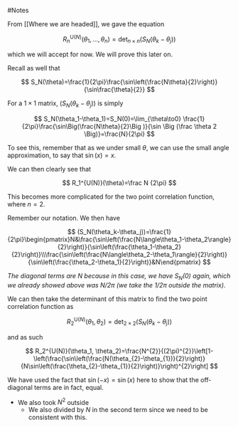 #Notes 

From [[Where we are headed]], we gave the equation 

$$
R_n^{\mathrm{U}(N)}(\theta_1,\ldots,\theta_n)=\det_{n\times n}\left(S_N(\theta_k-\theta_j)\right)
$$

which we will accept for now. We will prove this later on. 

Recall as well that 

$$
S_N(\theta)=\frac{1}{2\pi}\frac{\sin\left(\frac{N\theta}{2}\right)}{\sin\frac{\theta}{2}}
$$

For a $1\times 1$ matrix, $(S_N(\theta_k-\theta_j))$ is simply

$$
S_N(\theta_1-\theta_1)=S_N(0)=\lim_{\theta\to0} \frac{1}{2\pi}\frac{\sin\Big(\frac{N\theta}{2}\Big )}{\sin \Big (\frac \theta 2 \Big)}=\frac{N}{2\pi}
$$

To see this, remember that as we under small $\theta$, we can use the small angle approximation, to say that $\sin(x) = x$. 

We can then clearly see that 

$$
R_1^{U(N)}(\theta)=\frac N {2\pi}
$$

This becomes more complicated for the two point correlation function, where $n=2$. 

Remember our notation. We then have 

$$
(S_N(\theta_k-\theta_j))=\frac{1}{2\pi}\begin{pmatrix}N&\frac{\sin\left(\frac{N\langle\theta_1-\theta_2\rangle}{2}\right)}{\sin\left(\frac{\theta_1-\theta_2}{2}\right)}\\\frac{\sin\left(\frac{N\langle\theta_2-\theta_1\rangle}{2}\right)}{\sin\left(\frac{\theta_2-\theta_1}{2}\right)}&N\end{pmatrix}
$$

*The diagonal terms are $N$ because in this case, we have $S_N(0)$ again, which we already showed above was $N/2\pi$ (we take the $1/2\pi$ outside the matrix).* 

We can then take the determinant of this matrix to find the two point correlation function as

$$
R_2^{\mathrm{U}(N)}(\theta_1,\theta_2)=\det_{2\times2}(S_N(\theta_k-\theta_j))
$$

and as such

$$
R_2^{U(N)}(\theta_1, \theta_2)=\frac{N^{2}}{(2\pi)^{2}}\left[1-\left(\frac{\sin\left(\frac{N(\theta_{2}-\theta_{1})}{2}\right)}{N\sin\left(\frac{\theta_{2}-\theta_{1}}{2}\right)}\right)^{2}\right]
$$

We have used the fact that $\sin(-x)=\sin(x)$ here to show that the off-diagonal terms are in fact, equal.

- We also took $N^2$ outside
    - We also divided by $N$ in the second term since we need to be consistent with this.